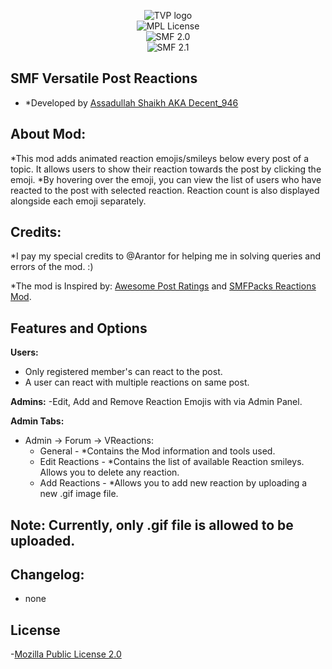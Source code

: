 <p align="center">
<img src="https://i.imgur.com/Xfr09sS.png?1" alt="TVP logo"><br>
<img src="https://img.shields.io/badge/License-MPL%202.0-green" alt="MPL License"><br>
<img src="https://img.shields.io/badge/SMF-2.0-yellow" alt="SMF 2.0"><br>
<img src="https://img.shields.io/badge/SMF-2.1-yellowgreen" alt="SMF 2.1">
</p>

## SMF Versatile Post Reactions

- *Developed by [Assadullah Shaikh AKA Decent_946](https://github.com/TheVersatilePro)

## About Mod:

*This mod adds animated reaction emojis/smileys below every post of a topic. It allows users to show their reaction towards the post by clicking the emoji. 
*By hovering over the emoji, you can view the list of users who have reacted to the post with selected reaction. Reaction count is also displayed alongside each emoji separately.

## Credits: 

*I pay my special credits to @Arantor for helping me in solving queries and errors of the mod. :)

*The mod is Inspired by: [Awesome Post Ratings](https://www.smfhacks.com/awesomepostratings.php) and [SMFPacks Reactions Mod](https://www.smfpacks.com/reactionsmod).

## Features and Options

<strong>Users:</strong>
- Only registered member's can react to the post.
- A user can react with multiple reactions on same post.

<strong>Admins:</strong>
-Edit, Add and Remove Reaction Emojis with via Admin Panel.

<strong>Admin Tabs:</strong>
- Admin -> Forum -> VReactions:
  - General - *Contains the Mod information and tools used.
  - Edit Reactions - *Contains the list of available Reaction smileys. Allows you to delete any reaction.
  - Add Reactions - *Allows you to add new reaction by uploading a new .gif image file.
  
## Note: Currently, only .gif file is allowed to be uploaded.

## Changelog:
- none

## License
-[Mozilla Public License 2.0](https://www.mozilla.org/en-US/MPL/2.0/)
